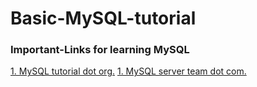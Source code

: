 # Basic-MySQL-tutorial

### Important-Links for learning MySQL

[1. MySQL tutorial dot org.](http://www.mysqltutorial.org)
[1. MySQL server team dot com.](https://mysqlserverteam.com/)
